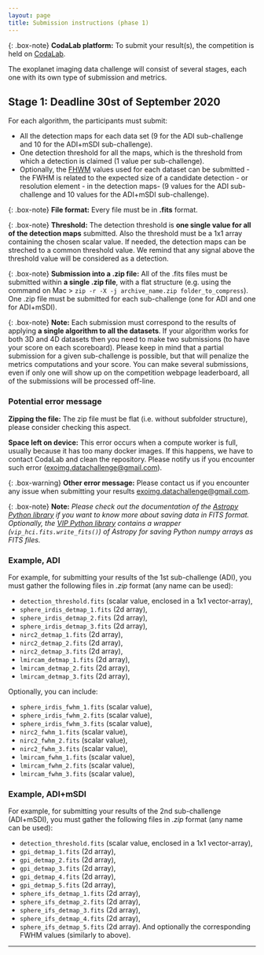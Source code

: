 ```yaml
---
layout: page
title: Submission instructions (phase 1)
---
```

<link rel="stylesheet" href="https://www.w3schools.com/w3css/4/w3.css">

{: .box-note}
**CodaLab platform:** To submit your result(s), the competition is held on [CodaLab](https://competitions.codalab.org/competitions/20693).

The exoplanet imaging data challenge will consist of several stages, each one with its own type of submission and metrics. 


## Stage 1: Deadline 30st of September 2020

For each algorithm, the participants must submit:
* All the detection maps for each data set (9 for the ADI sub-challenge and 10 for the ADI+mSDI sub-challenge).
* One detection threshold for all the maps, which is the threshold from which a detection is claimed (1 value per sub-challenge).
* Optionally, the [FHWM](https://en.wikipedia.org/wiki/Full_width_at_half_maximum) values used for each dataset can be submitted -the FWHM is related to the expected size of a candidate detection - or resolution element - in the detection maps- (9 values for the ADI sub-challenge and 10 values for the ADI+mSDI sub-challenge).

{: .box-note}
**File format:** Every file must be in **.fits** format.

{: .box-note}
**Threshold:** The detection threshold is **one single value for all of the detection maps** submitted. Also the threshold must be a 1x1 array containing the chosen scalar value. If needed, the detection maps can be streched to a common threshold value. We remind that any signal above the threshold value will be considered as a detection.

{: .box-note}
**Submission into a .zip file:** All of the .fits files must be submitted within **a single .zip file**, with a flat structure (e.g. using the command on Mac > ``zip -r -X -j archive_name.zip folder_to_compress``).
One .zip file must be submitted for each sub-challenge (one for ADI and one for ADI+mSDI).

{: .box-note}
**Note:** Each submission must correspond to the results of applying **a single algorithm to all the datasets**. If your algorithm works for both 3D and 4D datasets then you need to make two submissions (to have your score on each scoreboard). Please keep in mind that a partial submission for a given sub-challenge is possible, but that will penalize the metrics computations and your score. You can make several submissions, even if only one will show up on the competition webpage leaderboard, all of the submissions will be processed off-line.

### Potential error message

**Zipping the file:** The zip file must be flat (i.e. without subfolder structure), please consider checking this aspect.

**Space left on device:** This error occurs when a compute worker is full, usually because it has too many docker images. If this happens, we have to contact CodaLab and clean the repository. Please notify us if you encounter such error (<exoimg.datachallenge@gmail.com>).

{: .box-warning}
**Other error message:** Please contact us if you encounter any issue when submitting your results <exoimg.datachallenge@gmail.com>.

{: .box-note}
**Note:** *Please check out the documentation of the [Astropy Python library](http://docs.astropy.org/en/stable/io/fits/) if you want to know more about saving data in FITS format. Optionally, the [VIP Python library]((https://github.com/vortex-exoplanet/VIP)) contains a wrapper (``vip_hci.fits.write_fits()``) of Astropy for saving Python numpy arrays as FITS files.*


### Example, ADI
For example, for submitting your results of the 1st sub-challenge (ADI), you must gather the following files in *.zip* format (any name can be used): 
* ``detection_threshold.fits`` (scalar value, enclosed in a 1x1 vector-array),
* ``sphere_irdis_detmap_1.fits`` (2d array),
* ``sphere_irdis_detmap_2.fits`` (2d array), 
* ``sphere_irdis_detmap_3.fits`` (2d array), 
* ``nirc2_detmap_1.fits`` (2d array), 
* ``nirc2_detmap_2.fits`` (2d array), 
* ``nirc2_detmap_3.fits`` (2d array), 
* ``lmircam_detmap_1.fits`` (2d array), 
* ``lmircam_detmap_2.fits`` (2d array), 
* ``lmircam_detmap_3.fits`` (2d array), 

Optionally, you can include:
* ``sphere_irdis_fwhm_1.fits`` (scalar value), 
* ``sphere_irdis_fwhm_2.fits`` (scalar value),
* ``sphere_irdis_fwhm_3.fits`` (scalar value),
* ``nirc2_fwhm_1.fits`` (scalar value),
* ``nirc2_fwhm_2.fits`` (scalar value), 
* ``nirc2_fwhm_3.fits`` (scalar value), 
* ``lmircam_fwhm_1.fits`` (scalar value), 
* ``lmircam_fwhm_2.fits`` (scalar value), 
* ``lmircam_fwhm_3.fits`` (scalar value), 


### Example, ADI+mSDI
For example, for submitting your results of the 2nd sub-challenge (ADI+mSDI), you must gather the following files in *.zip* format (any name can be used):

* ``detection_threshold.fits`` (scalar value, enclosed in a 1x1 vector-array),
* ``gpi_detmap_1.fits`` (2d array),
* ``gpi_detmap_2.fits`` (2d array), 
* ``gpi_detmap_3.fits`` (2d array), 
* ``gpi_detmap_4.fits`` (2d array), 
* ``gpi_detmap_5.fits`` (2d array), 
* ``sphere_ifs_detmap_1.fits`` (2d array), 
* ``sphere_ifs_detmap_2.fits`` (2d array), 
* ``sphere_ifs_detmap_3.fits`` (2d array), 
* ``sphere_ifs_detmap_4.fits`` (2d array), 
* ``sphere_ifs_detmap_5.fits`` (2d array). 
And optionally the corresponding FWHM values (similarly to above).


*** 
